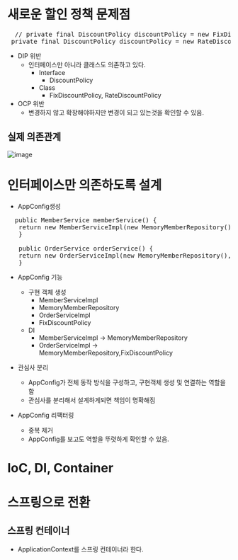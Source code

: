 # 새로운 할인 정책 문제점
<pre>
  // private final DiscountPolicy discountPolicy = new FixDiscountPolicy();
 private final DiscountPolicy discountPolicy = new RateDiscountPolicy();
</pre>

- DIP 위반
  - 인터페이스만 아니라 클래스도 의존하고 있다.
    - Interface
      - DiscountPolicy
    - Class
      - FixDiscountPolicy, RateDiscountPolicy
- OCP 위반 
  -  변경하지 않고 확장해야하지만 변경이 되고 있는것을 확인할 수 있음.

## 실제 의존관계
![image](https://user-images.githubusercontent.com/59104703/163922675-3c651be1-3e5e-465b-95dc-7cdf3d9d15e4.png)


# 인터페이스만 의존하도록 설계
- AppConfig생성
<pre>
  public MemberService memberService() {
   return new MemberServiceImpl(new MemoryMemberRepository());
   }
   
   public OrderService orderService() {
   return new OrderServiceImpl(new MemoryMemberRepository(),new FixDiscountPolicy());
   }
</pre>

- AppConfig 기능
  - 구현 객체 생성
    -  MemberServiceImpl
    -  MemoryMemberRepository
    -  OrderServiceImpl
    -  FixDiscountPolicy
  - DI
    - MemberServiceImpl -> MemoryMemberRepository
    - OrderServiceImpl -> MemoryMemberRepository,FixDiscountPolicy

- 관심사 분리
  - AppConfig가 전체 동작 방식을 구성하고, 구현객체 생성 및 연결하는 역할을 함
  - 관심사를 분리해서 설계하게되면 책임이 명확해짐

- AppConfig 리팩터링
  - 중복 제거
  - AppConfig를 보고도 역할을 뚜렷하게 확인할 수 있음.

# IoC, DI, Container



# 스프링으로 전환
## 스프링 컨테이너
- ApplicationContext를 스프링 컨테이너라 한다.

